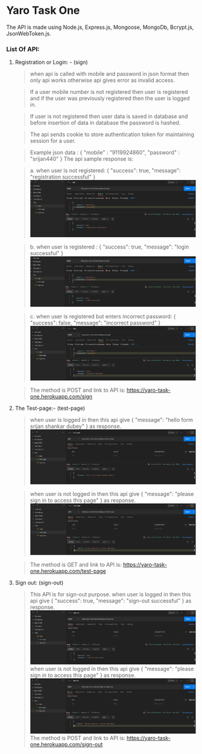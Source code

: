 # Yaro Task One

The API is made using Node.js, Express.js, Mongoose, MongoDb, Bcrypt.js, JsonWebToken.js.

### List Of API:
1. Registration or Login: - (sign)
    > when api is called with mobile and password in json format then only api works otherwise api gives error as invalid access.

    > If a user mobile number is not registered then user is registered and if the user was previously registered then the user is logged in.

    > If user is not registered then user data is saved in database and before insertion of data in database the password is hashed.

    > The api sends cookie to store authentication token for maintaining session for a user.

    > Example json data : { "mobile" : "9119924860", "password" : "srijan440" }
    > The api sample response is:

    >a. when user is not registered: 
    { "success": true, "message": "registration successful" }
![unregistered user](https://raw.githubusercontent.com/srijan450/images/main/yaro-registration-sucessful-taskOne.png)

    >b. when user is registered : 
    { "success": true, "message": "login successful" }
![login successful](https://raw.githubusercontent.com/srijan450/images/main/yaro-login-successful-taskOne.png)

    >c. when user is registered but enters incorrect password: 
    { "success": false, "message": "incorrect password" }
![incorrect password](https://raw.githubusercontent.com/srijan450/images/main/yaro-login-incorrect-password-taskOne.png)

    > The method is POST and link to API is: https://yaro-task-one.herokuapp.com/sign

 

2. The Test-page:-  (test-page)
    > when user is logged in then this api give { "message": "hello form srijan shankar dubey" } as response.
      ![](https://raw.githubusercontent.com/srijan450/images/main/test-page-authenticated-taskOne.png)

    > when user is not logged in then this api give { "message": "please sign in to access this page" } as response.
      ![](https://raw.githubusercontent.com/srijan450/images/main/test-page-unauthenticated-taskOne.png)
    
    >The method is GET and link to API is: https://yaro-task-one.herokuapp.com/test-page

3. Sign out: (sign-out)
    > This API is for sign-out purpose.
    > when user is logged in then this api give { "success": true, "message": "sign-out successful" } as response.
       ![](https://raw.githubusercontent.com/srijan450/images/main/sign-out-authenticated-taskOne.png)
    > when user is not logged in then this api give { "message": "please sign in to access this page" } as response.
       ![](https://raw.githubusercontent.com/srijan450/images/main/sign-out-unauthenticated-taskOne.png)
    > The method is POST and link to API is: https://yaro-task-one.herokuapp.com/sign-out
